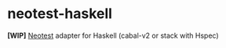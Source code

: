 # neotest-haskell

**[WIP]** [Neotest](https://github.com/nvim-neotest/neotest) adapter for Haskell (cabal-v2 or stack with Hspec)
